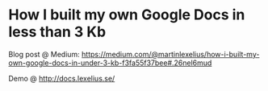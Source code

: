 # How I built my own Google Docs in less than 3 Kb

Blog post @ Medium: https://medium.com/@martinlexelius/how-i-built-my-own-google-docs-in-under-3-kb-f3fa55f37bee#.26nel6mud

Demo @ http://docs.lexelius.se/
